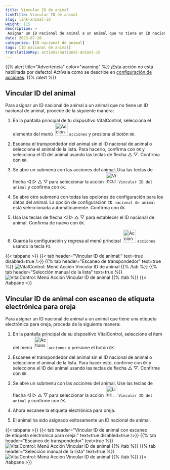 ```yaml
---
title: Vincular ID de animal
linkTitle: Vincular ID de animal
slug: link-animal-id
weight: 115
description: >
 Asignar un ID nacional de animal a un animal que no tiene un ID nacional de animal
date: 2023-07-26
categories: [ID nacional de animal]
tags: [ID nacional de animal]
translationKey: actions/national-animal-id
---
```

{{% alert title="Advertencia" color="warning" %}}
¡Esta acción no está habilitada por defecto! Actívala como se describe en [configuración de acciones](../setting/).
{{% /alert %}}

## Vincular ID del animal

Para asignar un ID nacional de animal a un animal que no tiene un ID nacional de animal, procede de la siguiente manera:

1. En la pantalla principal de tu dispositivo VitalControl, selecciona el elemento del menú &nbsp;<img src="/icons/actions.svg" width="40" align="bottom" alt="Acciones" /> `acciones` y presiona el botón `OK`.

2. Escanea el transpondedor del animal sin el ID nacional de animal o selecciona el animal de la lista. Para hacerlo, confirma con `OK` y selecciona el ID del animal usando las teclas de flecha △ ▽. Confirma con `OK`.

3. Se abre un submenú con las acciones del animal. Usa las teclas de flecha ◁ ▷ △ ▽ para seleccionar la acción &nbsp;<img src="/icons/actions/link-nais-id.svg" width="35" align="bottom" alt="Vincular ID de animal" /> `Vincular ID del animal` y confirma con `OK`.

4. Se abre otro submenú con todas las opciones de configuración para los datos del animal. La opción de configuración `ID nacional de animal` está seleccionada automáticamente. Confirma con `OK`.

5. Usa las teclas de flecha ◁ ▷ △ ▽ para establecer el ID nacional de animal. Confirma de nuevo con `OK`.

6. Guarda la configuración y regresa al menú principal &nbsp;<img src="/icons/actions.svg" width="40" align="bottom" alt="Acciones" /> `acciones` usando la tecla `F3`.

{{< tabpane >}}
{{< tab header="Vincular ID de animal:" text=true disabled=true />}}
{{% tab header="Escaneo de transpondedor" text=true %}}
![VitalControl: Menú Acción Vincular ID de animal](../images/linkanimalid-scan.png "Vincular ID de animal")
{{% /tab %}}
{{% tab header="Selección manual de la lista" text=true %}}
![VitalControl: Menú Acción Vincular ID de animal](../images/linkanimalid.png "Vincular ID de animal")
{{% /tab %}}
{{< /tabpane >}}

## Vincular ID de animal con escaneo de etiqueta electrónica para oreja

Para asignar un ID nacional de animal a un animal que tiene una etiqueta electrónica para oreja, proceda de la siguiente manera:

1. En la pantalla principal de su dispositivo VitalControl, seleccione el ítem del menú &nbsp;<img src="/icons/actions.svg" width="40" align="bottom" alt="Actions" /> `acciones` y presione el botón `OK`.

2. Escanee el transpondedor del animal sin el ID nacional de animal o seleccione el animal de la lista. Para hacer esto, confirme con `OK` y seleccione el ID del animal usando las teclas de flecha △ ▽. Confirme con `OK`.

3. Se abre un submenú con las acciones del animal. Use las teclas de flecha ◁ ▷ △ ▽ para seleccionar la acción &nbsp;<img src="/icons/actions/scan-nais-id.svg" width="35" align="bottom" alt="Link animal ID" />  `Vincular ID del animal` y confirme con `OK`.

4. Ahora escanee la etiqueta electrónica para oreja.

5. El animal ha sido asignado exitosamente un ID nacional de animal.

{{< tabpane >}}
{{< tab header="Vincular ID de animal con escaneo <br/> de etiqueta electrónica para oreja:" text=true disabled=true />}}
{{% tab header="Escaneo de transpondedor" text=true %}}
![VitalControl: Menú Acción Vincular ID de animal](../images/linkanimalidscan-scan.png "Vincular ID de animal")
{{% /tab %}}
{{% tab header="Selección manual de la lista" text=true %}}
![VitalControl: Menú Acción Vincular ID de animal](../images/linkanimalidscan.png "Vincular ID de animal")
{{% /tab %}}
{{< /tabpane >}}
